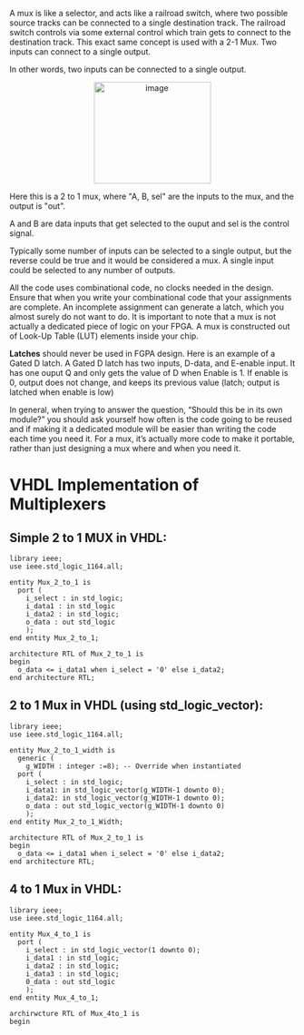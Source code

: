 A mux is like a selector, and acts like a railroad switch, where two possible source tracks can be connected to a single destination track. The railroad switch controls via some external control which train gets to connect to the destination track. This exact same concept is used with a 2-1 Mux. Two inputs can connect to a single output. 

In other words, two inputs can be connected to a single output. 

<p align="center">
<img width="206" height="179" alt="image" src="https://github.com/user-attachments/assets/d65e91b1-dfd2-4deb-a3a0-b470ef37af98" />

Here this is a 2 to 1 mux, where "A, B, sel" are the inputs to the mux, and the output is "out". 

A and B are data inputs that get selected to the ouput and sel is the control signal. 

Typically some number of inputs can be selected to a single output, but the reverse could be true and it would be considered a mux. A single input could be selected to any number of outputs. 

All the code uses combinational code, no clocks needed in the design. Ensure that when you write your combinational code that your assignments are complete. An incomplete assignment can generate a latch, which you almost surely do not want to do. It is important to note that a mux is not actually a dedicated piece of logic on your FPGA. A mux is constructed out of Look-Up Table (LUT) elements inside your chip.

**Latches** should never be used in FGPA design. Here is an example of a Gated D latch. A Gated D latch has two inputs, D-data, and E-enable input. It has one ouput Q and only gets the value of D when Enable is 1. If enable is 0, output does not change, and keeps its previous value (latch; output is latched when enable is low)

In general, when trying to answer the question, “Should this be in its own module?” you should ask yourself how often is the code going to be reused and if making it a dedicated module will be easier than writing the code each time you need it. For a mux, it’s actually more code to make it portable, rather than just designing a mux where and when you need it.

# VHDL Implementation of Multiplexers

## Simple 2 to 1 MUX in VHDL:

```
library ieee;
use ieee.std_logic_1164.all;

entity Mux_2_to_1 is
  port (
    i_select : in std_logic;
    i_data1 : in std_logic
    i_data2 : in std_logic;
    o_data : out std_logic
    );
end entity Mux_2_to_1;

architecture RTL of Mux_2_to_1 is
begin
  o_data <= i_data1 when i_select = '0' else i_data2;
end architecture RTL;

```

## 2 to 1 Mux in VHDL (using std_logic_vector):

```
library ieee;
use ieee.std_logic_1164.all;

entity Mux_2_to_1_width is
  generic (
    g_WIDTH : integer :=8); -- Override when instantiated
  port (
    i_select : in std_logic;
    i_data1: in std_logic_vector(g_WIDTH-1 downto 0);
    i_data2: in std_logic_vector(g_WIDTH-1 downto 0);
    o_data : out std_logic_vector(g_WIDTH-1 downto 0)
    );
end entity Mux_2_to_1_Width;

architecture RTL of Mux_2_to_1 is
begin
  o_data <= i_data1 when i_select = '0' else i_data2;
end architecture RTL;
```

## 4 to 1 Mux in VHDL:

```
library ieee;
use ieee.std_logic_1164.all;

entity Mux_4_to_1 is
  port (
    i_select : in std_logic_vector(1 downto 0);
    i_data1 : in std_logic;
    i_data2 : in std_logic;
    i_data3 : in std_logic;
    0_data : out std_logic
    );
end entity Mux_4_to_1;

archirwcture RTL of Mux_4to_1 is
begin
